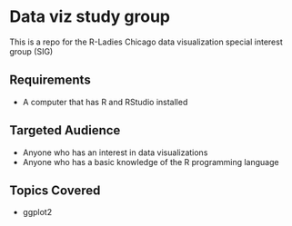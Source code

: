 # Data viz study group 

This is a repo for the R-Ladies Chicago data visualization special interest group (SIG)

## Requirements
- A computer that has R and RStudio installed

## Targeted Audience
- Anyone who has an interest in data visualizations
- Anyone who has a basic knowledge of the R programming language

## Topics Covered
- ggplot2
